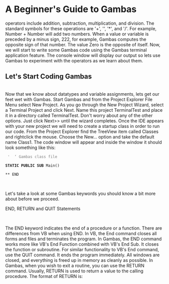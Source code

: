 # A Beginner's Guide to Gambas

operators include addition, subtraction, multiplication, and division.
The
standard symbols for these operations are '+', '­', '*', and '/'. For example,
Number + Number will add two numbers. When a value or variable is preceded
by a minus sign, ­222, for example, Gambas computes the opposite sign of that
number. The value Zero is the opposite of itself. Now, we will start to write some
Gambas code using the Gambas terminal application feature. The console
window will display our output so lets use Gambas to experiment with the
operators as we learn about them.
<br/>
 
## Let's Start Coding Gambas

<br/>
Now that we know about data­types and variable assignments, lets get our
feet wet with Gambas. Start Gambas and from the Project Explorer File Menu
select New Project. As you go through the New Project Wizard, select a Terminal
Project and click Next. Name this project TerminalTest and place it in a directory
called TerminalTest. Don't worry about any of the other options. Just click
Next>> until the wizard completes. Once the IDE appears with your new project
we will need to create a startup class in order to run our code. From the Project
Explorer find the TreeView item called Classes and right­click the mouse. Choose
the New... option and take the default name Class1. The code window will
appear and inside the window it should look something like this:

<br/>

<code>
<FONT COLOR=#808080> '  &lsquo; Gambas class file </font>                                            <br/>
<b>STATIC PUBLIC SUB</b> Main()                           <br/>
** END                                                                            <br/> 
</code>

<br/>

Let's take a look at some Gambas keywords you should know a bit more about
before we proceed.
<br/>

END, RETURN and QUIT Statements

<br/>

 The END keyword indicates the end of a procedure or a function. There
are differences from VB when using END. In VB, the End command closes all
forms and files and terminates the program. In Gambas, the END command
works more like VB's End Function combined with VB's End Sub. It closes the
function or subroutine. For similar functionality to VB's End command, use the
QUIT command. It ends the program immediately. All windows are closed, and
everything is freed up in memory as cleanly as possible. In Gambas, when you
wish to exit a routine, you can use the RETURN command. Usually, RETURN is
used to return a value to the calling procedure. The format of RETURN is: